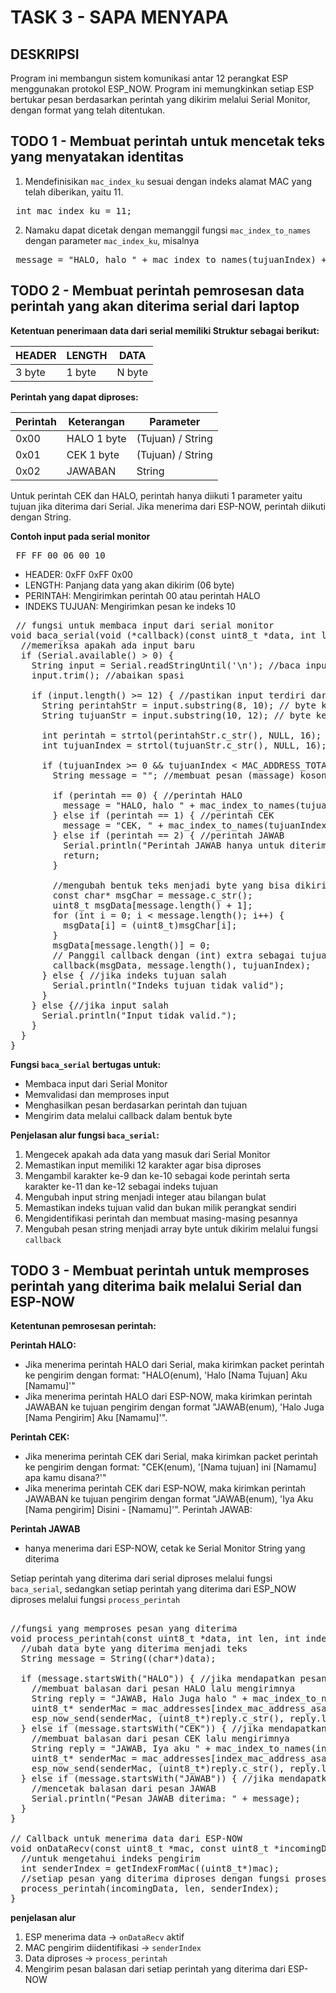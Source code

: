 # TASK 3 - SAPA MENYAPA </pre>
## DESKRIPSI
Program ini membangun sistem komunikasi antar 12 perangkat ESP menggunakan protokol ESP_NOW. Program ini memungkinkan setiap ESP bertukar pesan berdasarkan perintah yang dikirim melalui Serial Monitor, dengan format yang telah ditentukan. </pre>
## TODO 1 - Membuat perintah untuk mencetak teks yang menyatakan identitas</pre>
1. Mendefinisikan `mac_index_ku` sesuai dengan indeks alamat MAC yang telah diberikan, yaitu 11. </pre>
<pre> int mac_index_ku = 11; </pre>
2. Namaku dapat dicetak dengan memanggil fungsi `mac_index_to_names` dengan parameter `mac_index_ku`, misalnya </pre>
<pre> message = "HALO, halo " + mac_index_to_names(tujuanIndex) + ", aku " + mac_index_to_names(mac_index_ku); </pre>
## TODO 2 - Membuat perintah pemrosesan data perintah yang akan diterima serial dari laptop </pre>
**Ketentuan penerimaan data dari serial memiliki Struktur sebagai berikut:**

| HEADER	| LENGTH | DATA |
|-----------|------------|---------------|
| 3 byte	| 1 byte | N byte | 

**Perintah yang dapat diproses:**

| Perintah |	Keterangan |	Parameter |
|-----------|------------|---------------|
| 0x00 |	HALO	1 byte | (Tujuan) / String |
| 0x01 |	CEK	1 byte | (Tujuan) / String |
| 0x02 | JAWABAN	| String |

Untuk perintah CEK dan HALO, perintah hanya diikuti 1 parameter yaitu tujuan jika diterima dari Serial. Jika menerima dari ESP-NOW, perintah diikuti dengan String. </pre>

**Contoh input pada serial monitor** </pre>
<pre> FF FF 00 06 00 10 </pre>
- HEADER: 0xFF 0xFF 0x00 </pre>
- LENGTH: Panjang data yang akan dikirim (06 byte) </pre>
- PERINTAH: Mengirimkan perintah 00 atau perintah HALO </pre>
- INDEKS TUJUAN: Mengirimkan pesan ke indeks 10 </pre>

<pre> // fungsi untuk membaca input dari serial monitor
void baca_serial(void (*callback)(const uint8_t *data, int len, int extraParam)) {
  //memeriksa apakah ada input baru
  if (Serial.available() > 0) {
    String input = Serial.readStringUntil('\n'); //baca input sampai baris baru
    input.trim(); //abaikan spasi 
    
    if (input.length() >= 12) { //pastikan input terdiri dari 12 karakter
      String perintahStr = input.substring(8, 10); // byte ke 9-10 adalah perintah
      String tujuanStr = input.substring(10, 12); // byte ke 11-12 adalah tujuan
      
      int perintah = strtol(perintahStr.c_str(), NULL, 16); //mengubah string perintah menjadi angka (int)
      int tujuanIndex = strtol(tujuanStr.c_str(), NULL, 16); //mengubah string tujuan menjadi angka (int)
      
      if (tujuanIndex >= 0 && tujuanIndex < MAC_ADDRESS_TOTAL && tujuanIndex != mac_index_ku) {
        String message = ""; //membuat pesan (massage) kosong 
        
        if (perintah == 0) { //perintah HALO
          message = "HALO, halo " + mac_index_to_names(tujuanIndex) + ", aku " + mac_index_to_names(mac_index_ku);
        } else if (perintah == 1) { //perintah CEK
          message = "CEK, " + mac_index_to_names(tujuanIndex) + ", ini " + mac_index_to_names(mac_index_ku) + " apa kamu disana?";
        } else if (perintah == 2) { //perintah JAWAB
          Serial.println("Perintah JAWAB hanya untuk diterima dari ESP-NOW, tidak dikirim manual.");
          return;
        }

        //mengubah bentuk teks menjadi byte yang bisa dikirim 
        const char* msgChar = message.c_str();
        uint8_t msgData[message.length() + 1];
        for (int i = 0; i < message.length(); i++) {
          msgData[i] = (uint8_t)msgChar[i];
        }
        msgData[message.length()] = 0;
        // Panggil callback dengan (int) extra sebagai tujuanIndex
        callback(msgData, message.length(), tujuanIndex);  
      } else { //jika indeks tujuan salah
        Serial.println("Indeks tujuan tidak valid"); 
      }
    } else {//jika input salah
      Serial.println("Input tidak valid.");
    }
  }
} </pre>

**Fungsi `baca_serial` bertugas untuk:** </pre>

- Membaca input dari Serial Monitor </pre>
- Memvalidasi dan memproses input </pre>
- Menghasilkan pesan berdasarkan perintah dan tujuan </pre>
- Mengirim data melalui callback dalam bentuk byte </pre>

**Penjelasan alur fungsi `baca_serial`:** </pre>

1. Mengecek apakah ada data yang masuk dari Serial Monitor </pre>
2. Memastikan input memiliki 12 karakter agar bisa diproses </pre>
3. Mengambil karakter ke-9 dan ke-10 sebagai kode perintah serta karakter ke-11 dan ke-12 sebagai indeks tujuan </pre>
4. Mengubah input string menjadi integer atau bilangan bulat </pre>
5. Memastikan indeks tujuan valid dan bukan milik perangkat sendiri </pre>
6. Mengidentifikasi perintah dan membuat masing-masing pesannya </pre>
7. Mengubah pesan string menjadi array byte untuk dikirim melalui fungsi `callback` </pre>


## TODO 3 - Membuat perintah untuk memproses perintah yang diterima baik melalui Serial dan ESP-NOW </pre>
**Ketentunan pemrosesan perintah:** </pre>

**Perintah HALO:** </pre>
- Jika menerima perintah HALO dari Serial, maka kirimkan packet perintah ke pengirim dengan format: "HALO(enum), 'Halo [Nama Tujuan] Aku [Namamu]'" </pre>
- Jika menerima perintah HALO dari ESP-NOW, maka kirimkan perintah JAWABAN ke tujuan pengirim dengan format "JAWAB(enum), 'Halo Juga [Nama Pengirim] Aku [Namamu]'". </pre>

**Perintah CEK:</pre>**
- Jika menerima perintah CEK dari Serial, maka kirimkan packet perintah ke pengirim dengan format: "CEK(enum), '[Nama tujuan] ini [Namamu] apa kamu disana?'" </pre>
- Jika menerima perintah CEK dari ESP-NOW, maka kirimkan perintah JAWABAN ke tujuan pengirim dengan format "JAWAB(enum), 'Iya Aku [Nama pengirim] Disini - [Namamu]'". </pre>
Perintah JAWAB:</pre>

**Perintah JAWAB** </pre> 
- hanya menerima dari ESP-NOW, cetak ke Serial Monitor String yang diterima </pre>

Setiap perintah yang diterima dari serial diproses melalui fungsi `baca_serial`, sedangkan setiap perintah yang diterima dari ESP_NOW diproses melalui fungsi `process_perintah`

<pre> 
//fungsi yang memproses pesan yang diterima
void process_perintah(const uint8_t *data, int len, int index_mac_address_asal) {
  //ubah data byte yang diterima menjadi teks
  String message = String((char*)data); 
  
  if (message.startsWith("HALO")) { //jika mendapatkan pesan HALO
    //membuat balasan dari pesan HALO lalu mengirimnya 
    String reply = "JAWAB, Halo Juga halo " + mac_index_to_names(index_mac_address_asal) + ", Aku " + mac_index_to_names(mac_index_ku);
    uint8_t* senderMac = mac_addresses[index_mac_address_asal];
    esp_now_send(senderMac, (uint8_t*)reply.c_str(), reply.length());
  } else if (message.startsWith("CEK")) { //jika mendapatkan pesan CEK
    //membuat balasan dari pesan CEK lalu mengirimnya 
    String reply = "JAWAB, Iya aku " + mac_index_to_names(index_mac_address_asal) + " Disini - " + mac_index_to_names(mac_index_ku);
    uint8_t* senderMac = mac_addresses[index_mac_address_asal];
    esp_now_send(senderMac, (uint8_t*)reply.c_str(), reply.length());
  } else if (message.startsWith("JAWAB")) { //jika mendapatkan pesan JAWAB
    //mencetak balasan dari pesan JAWAB
    Serial.println("Pesan JAWAB diterima: " + message);
  }
}

// Callback untuk menerima data dari ESP-NOW
void onDataRecv(const uint8_t *mac, const uint8_t *incomingData, int len) {
  //untuk mengetahui indeks pengirim 
  int senderIndex = getIndexFromMac((uint8_t*)mac); 
  //setiap pesan yang diterima diproses dengan fungsi prosess_perintah
  process_perintah(incomingData, len, senderIndex);
}
</pre> 

**penjelasan alur** </pre> 
1. 	ESP menerima data →  `onDataRecv` aktif </pre> 
2. 	MAC pengirim diidentifikasi → `senderIndex` </pre> 
3. 	Data diproses → `process_perintah`</pre> 
4. 	Mengirim pesan balasan dari setiap perintah yang diterima dari ESP-NOW </pre> 
